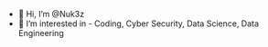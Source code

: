 - 👋 Hi, I’m @Nuk3z
- 👀 I’m interested in - Coding, Cyber Security, Data Science, Data Engineering

<!---
Nuk3z/Nuk3z is a ✨ special ✨ repository because its `README.md` (this file) appears on your GitHub profile.
You can click the Preview link to take a look at your changes.
--->
